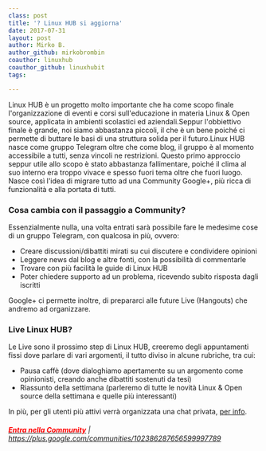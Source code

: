 ```yaml
---
class: post
title: '? Linux HUB si aggiorna'
date: 2017-07-31
layout: post
author: Mirko B.
author_github: mirkobrombin
coauthor: linuxhub
coauthor_github: linuxhubit
tags:

---
```

Linux HUB è un progetto molto importante che ha come scopo finale l'organizzazione di eventi e corsi sull'educazione in materia Linux &amp; Open source, applicata in ambienti scolastici ed aziendali.Seppur l'obbiettivo finale è grande, noi siamo abbastanza piccoli, il che è un bene poiché ci permette di buttare le basi di una struttura solida per il futuro.Linux HUB nasce come gruppo Telegram oltre che come blog, il gruppo è al momento accessibile a tutti, senza vincoli ne restrizioni. Questo primo approccio seppur utile allo scopo è stato abbastanza fallimentare, poiché il clima al suo interno era troppo vivace e spesso fuori tema oltre che fuori luogo. Nasce così l'idea di migrare tutto ad una Community Google+, più ricca di funzionalità e alla portata di tutti.<h3>Cosa cambia con il passaggio a Community?</h3>Essenzialmente nulla, una volta entrati sarà possibile fare le medesime cose di un gruppo Telegram, con qualcosa in più, ovvero:<ul>    <li>Creare discussioni/dibattiti mirati su cui discutere e condividere opinioni</li>    <li>Leggere news dal blog e altre fonti, con la possibilità di commentarle</li>    <li>Trovare con più facilità le guide di Linux HUB</li>    <li>Poter chiedere supporto ad un problema, ricevendo subito risposta dagli iscritti</li></ul>Google+ ci permette inoltre, di prepararci alle future Live (Hangouts) che andremo ad organizzare.<h3>Live Linux HUB?</h3>Le Live sono il prossimo step di Linux HUB, creeremo degli appuntamenti fissi dove parlare di vari argomenti, il tutto diviso in alcune rubriche, tra cui:<ul>    <li>Pausa caffè (dove dialoghiamo apertamente su un argomento come opinionisti, creando anche dibattiti sostenuti da tesi)</li>    <li>Riassunto della settimana (parleremo di tutte le novità Linux &amp; Open source della settimana e quelle più interessanti)</li></ul>In più, per gli utenti più attivi verrà organizzata una chat privata, <a href="https://t.me/brombinmirko">per info</a>.<h6><a href="https://plus.google.com/communities/102386287656599997789"><span style="color: #ff0000;"><strong>Entra nella Community</strong></span></a> | <a href="https://plus.google.com/communities/102386287656599997789">https://plus.google.com/communities/102386287656599997789</a></h6><!-- Posiziona questo tag all'interno del tag head oppure subito prima della chiusura del tag body. --><script src="https://apis.google.com/js/platform.js" async defer>  {lang: 'it'}</script><!-- Inserisci questo tag nel punto in cui vuoi che sia visualizzato l'elemento widget. --><div class="g-community" data-width="450" data-href="https://plus.google.com/communities/102386287656599997789" data-layout="landscape"></div>